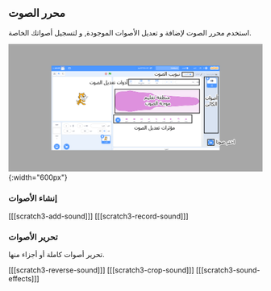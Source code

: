 ## محرر الصوت

استخدم محرر الصوت لإضافة و تعديل الأصوات الموجودة, و لتسجيل أصواتك الخاصة.

![لقطة مشروحة لتبويب الصوت.](images/Scratch-Sound-tab.png){:width="600px"}

### إنشاء الأصوات

\[[[scratch3-add-sound]]\] \[[[scratch3-record-sound\]]]

### تحرير الأصوات

تحرير أصوات كاملة أو أجزاء منها.

\[[[scratch3-reverse-sound]]\] \[[[scratch3-crop-sound\]]] [[[scratch3-sound-effects]]]
